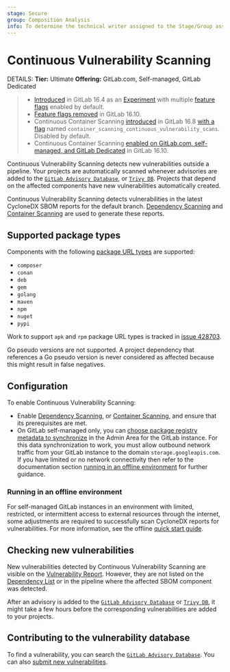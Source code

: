 ```yaml
---
stage: Secure
group: Composition Analysis
info: To determine the technical writer assigned to the Stage/Group associated with this page, see https://handbook.gitlab.com/handbook/product/ux/technical-writing/#assignments
---
```


# Continuous Vulnerability Scanning

DETAILS:
**Tier:** Ultimate
**Offering:** GitLab.com, Self-managed, GitLab Dedicated

> - [Introduced](https://gitlab.com/gitlab-org/gitlab/-/issues/371063) in GitLab 16.4 as an [Experiment](../../../policy/experiment-beta-support.md#experiment) with multiple [feature flags](../../../administration/feature_flags.md) enabled by default.
> - [Feature flags removed](https://gitlab.com/gitlab-org/gitlab/-/issues/425753) in GitLab 16.10.
> - Continuous Container Scanning [introduced](https://gitlab.com/gitlab-org/gitlab/-/issues/435435) in GitLab 16.8 [with a flag](../../../administration/feature_flags.md) named `container_scanning_continuous_vulnerability_scans`. Disabled by default.
> - Continuous Container Scanning [enabled on GitLab.com, self-managed, and GitLab Dedicated](https://gitlab.com/gitlab-org/gitlab/-/issues/437162) in GitLab 16.10.

Continuous Vulnerability Scanning detects new vulnerabilities outside a pipeline.
Your projects are automatically scanned whenever advisories are added to the [`GitLab Advisory Database`](https://advisories.gitlab.com/), or [`Trivy DB`](https://github.com/aquasecurity/trivy-db).
Projects that depend on the affected components have new vulnerabilities automatically created.

Continuous Vulnerability Scanning detects vulnerabilities in the latest CycloneDX SBOM reports for the default branch.
[Dependency Scanning](../dependency_scanning/index.md) and [Container Scanning](../container_scanning/index.md) are used to generate these reports.

## Supported package types

Components with the following [package URL types](https://github.com/package-url/purl-spec/blob/346589846130317464b677bc4eab30bf5040183a/PURL-TYPES.rst) are supported:

- `composer`
- `conan`
- `deb`
- `gem`
- `golang`
- `maven`
- `npm`
- `nuget`
- `pypi`

Work to support `apk` and `rpm` package URL types is tracked in [issue 428703](https://gitlab.com/gitlab-org/gitlab/-/issues/428703).

Go pseudo versions are not supported. A project dependency that references a Go pseudo version is
never considered as affected because this might result in false negatives.

## Configuration

To enable Continuous Vulnerability Scanning:

- Enable [Dependency Scanning](../dependency_scanning/index.md#configuration), or [Container Scanning](../container_scanning/index.md#configuration), and ensure that its prerequisites are met.
- On GitLab self-managed only, you can [choose package registry metadata to synchronize](../../../administration/settings/security_and_compliance.md#choose-package-registry-metadata-to-sync) in the Admin Area for the GitLab instance. For this data synchronization to work, you must allow outbound network traffic from your GitLab instance to the domain `storage.googleapis.com`. If you have limited or no network connectivity then refer to the documentation section [running in an offline environment](#running-in-an-offline-environment) for further guidance.

### Running in an offline environment

For self-managed GitLab instances in an environment with limited, restricted, or intermittent access to external resources through the internet,
some adjustments are required to successfully scan CycloneDX reports for vulnerabilities.
For more information, see the offline [quick start guide](../../../topics/offline/quick_start_guide.md#enabling-the-package-metadata-database).

## Checking new vulnerabilities

New vulnerabilities detected by Continuous Vulnerability Scanning are visible on the [Vulnerability Report](../vulnerability_report/index.md).
However, they are not listed on the [Dependency List](../dependency_list/index.md) or in the pipeline where the affected SBOM component was detected.

After an advisory is added to the [`GitLab Advisory Database`](https://advisories.gitlab.com/) or [`Trivy DB`](https://github.com/aquasecurity/trivy-db),
it might take a few hours before the corresponding vulnerabilities are added to your projects.

## Contributing to the vulnerability database

To find a vulnerability, you can search the [`GitLab Advisory Database`](https://advisories.gitlab.com/).
You can also [submit new vulnerabilities](https://gitlab.com/gitlab-org/security-products/gemnasium-db/blob/master/CONTRIBUTING.md).
